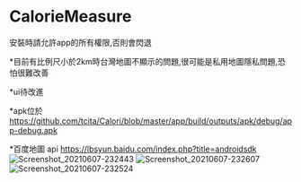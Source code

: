 
# CalorieMeasure
安裝時請允許app的所有權限,否則會閃退

*目前有比例尺小於2km時台灣地圖不顯示的問題,很可能是私用地圖隱私問題,恐怕很難改善

*ui待改進

*apk位於 https://github.com/tcita/Calori/blob/master/app/build/outputs/apk/debug/app-debug.apk

*百度地圖 api https://lbsyun.baidu.com/index.php?title=androidsdk
![Screenshot_20210607-232443](https://user-images.githubusercontent.com/50775529/121044152-e0ee0480-c7e7-11eb-8f01-187ccc730a58.jpg)
![Screenshot_20210607-232607](https://user-images.githubusercontent.com/50775529/121044171-e5b2b880-c7e7-11eb-88c4-2101a1118875.jpg)
![Screenshot_20210607-232524](https://user-images.githubusercontent.com/50775529/121044197-ea776c80-c7e7-11eb-8d8d-e77e508ff8ea.jpg)

